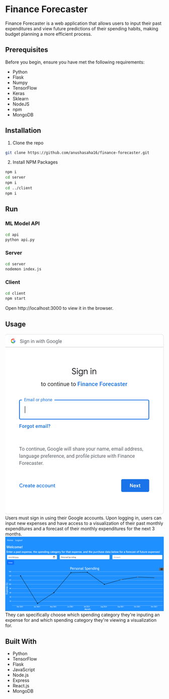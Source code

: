 # Finance Forecaster
Finance Forecaster is a web application that allows users to input their past expenditures and view future predictions of their spending habits, making budget planning a more efficient process. 

## Prerequisites
Before you begin, ensure you have met the following requirements:
* Python
* Flask
* Numpy
* TensorFlow
* Keras
* Sklearn
* NodeJS 
* npm 
* MongoDB

## Installation
1) Clone the repo
```bash
git clone https://github.com/anushasaha16/finance-forecaster.git
```
2) Install NPM Packages
```bash
npm i
cd server
npm i
cd ../client
npm i
```

## Run

### ML Model API
```bash
cd api
python api.py
```

### Server
```bash
cd server
nodemon index.js
```

### Client
```bash
cd client
npm start
```
Open http://localhost:3000 to view it in the browser.

## Usage
![Users must sign in using their Google accounts.](./sign-in.png)
Users must sign in using their Google accounts.
Upon logging in, users can input new expenses and have access to a visualization of their past monthly expenditures and a forecast of their monthly expenditures for the next 3 months.
![Main Page](./log-in.png)
They can specifically choose which spending category they're inputing an expense for and which spending category they're viewing a visualization for.

## Built With
* Python
* TensorFlow
* Flask
* JavaScript
* Node.js
* Express
* React.js
* MongoDB
